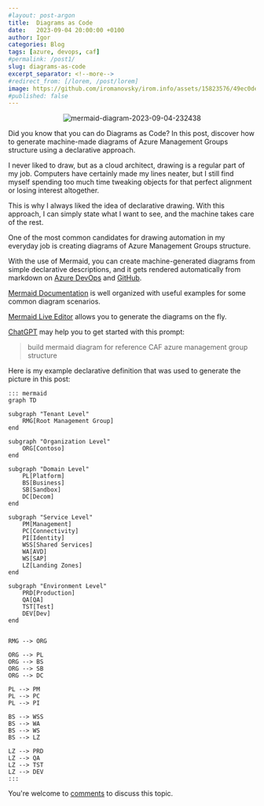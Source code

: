 ```yaml
---
#layout: post-argon
title:  Diagrams as Code
date:   2023-09-04 20:00:00 +0100
author: Igor
categories: Blog
tags: [azure, devops, caf]
#permalink: /post1/
slug: diagrams-as-code
excerpt_separator: <!--more-->
#redirect_from: [/lorem, /post/lorem]
image: https://github.com/iromanovsky/irom.info/assets/15823576/49ec0de1-7953-4513-8d7b-6090d39bfdc0
#published: false
---
```

<div align="center">  

![mermaid-diagram-2023-09-04-232438](https://github.com/iromanovsky/irom.info/assets/15823576/480e2b26-a85a-40d7-b7b9-bf0b1f0e7743)

</div>

Did you know that you can do Diagrams as Code? In this post, discover how to generate machine-made diagrams of Azure Management Groups structure using a declarative approach.

<!--more-->

I never liked to draw, but as a cloud architect, drawing is a regular part of my job. Computers have certainly made my lines neater, but I still find myself spending too much time tweaking objects for that perfect alignment or losing interest altogether.

This is why I always liked the idea of declarative drawing.  With this approach, I can simply state what I want to see, and the machine takes care of the rest.

One of the most common candidates for drawing automation in my everyday job is creating diagrams of Azure Management Groups structure.

With the use of Mermaid, you can create machine-generated diagrams from simple declarative descriptions, and it gets rendered automatically from markdown on [Azure DevOps](https://learn.microsoft.com/en-us/azure/devops/project/wiki/wiki-markdown-guidance?view=azure-devops#add-mermaid-diagrams-to-a-wiki-page) and [GitHub](https://docs.github.com/en/get-started/writing-on-github/working-with-advanced-formatting/creating-diagrams).


[Mermaid Documentation](https://mermaid.js.org/intro/n00b-gettingStarted.html) is well organized with useful examples for some common diagram scenarios. 

[Mermaid Live Editor](https://mermaid.live/) allows you to generate the diagrams on the fly.

[ChatGPT](https://chat.openai.com/) may help you to get started with this prompt:

> build mermaid diagram for reference CAF azure management group structure

Here is my example declarative definition that was used to generate the picture in this post:

```
::: mermaid
graph TD

subgraph "Tenant Level"
    RMG[Root Management Group]
end

subgraph "Organization Level"
    ORG[Contoso]
end

subgraph "Domain Level"
    PL[Platform]
    BS[Business]
    SB[Sandbox]
    DC[Decom]
end

subgraph "Service Level"
    PM[Management]
    PC[Connectivity]
    PI[Identity]
    WSS[Shared Services]
    WA[AVD]
    WS[SAP]
    LZ[Landing Zones]
end

subgraph "Environment Level"
    PRD[Production]
    QA[QA]
    TST[Test]
    DEV[Dev]
end


RMG --> ORG

ORG --> PL
ORG --> BS
ORG --> SB
ORG --> DC

PL --> PM
PL --> PC
PL --> PI

BS --> WSS
BS --> WA
BS --> WS
BS --> LZ

LZ --> PRD
LZ --> QA
LZ --> TST
LZ --> DEV
:::
```

You're welcome to [comments](https://www.linkedin.com/feed/update/urn:li:activity:7104732907176349697/) to discuss this topic.
